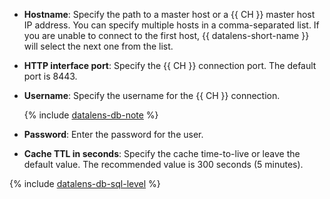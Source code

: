 - **Hostname**: Specify the path to a master host or a {{ CH }} master host IP address. You can specify multiple hosts in a comma-separated list. If you are unable to connect to the first host, {{ datalens-short-name }} will select the next one from the list.
- **HTTP interface port**: Specify the {{ CH }} connection port. The default port is 8443.
- **Username**: Specify the username for the {{ CH }} connection.

  {% include [datalens-db-note](datalens-db-note.md) %}

- **Password**: Enter the password for the user.
- **Cache TTL in seconds**: Specify the cache time-to-live or leave the default value. The recommended value is 300 seconds (5 minutes).

{% include [datalens-db-sql-level](./datalens-db-connection-sql-level.md) %}
